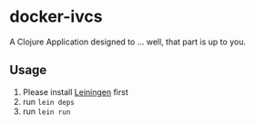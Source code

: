 # docker-ivcs

A Clojure Application designed to ... well, that part is up to you.

## Usage

1. Please install [Leiningen](https://leiningen.org/) first
2. run `lein deps`
3. run `lein run`
